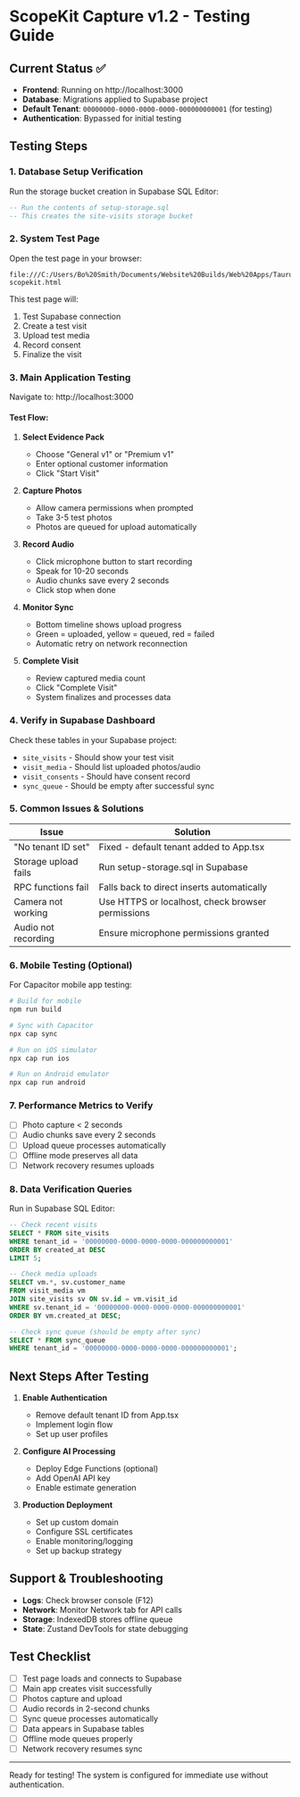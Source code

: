 # ScopeKit Capture v1.2 - Testing Guide

## Current Status ✅
- **Frontend**: Running on http://localhost:3000
- **Database**: Migrations applied to Supabase project
- **Default Tenant**: `00000000-0000-0000-0000-000000000001` (for testing)
- **Authentication**: Bypassed for initial testing

## Testing Steps

### 1. Database Setup Verification
Run the storage bucket creation in Supabase SQL Editor:
```sql
-- Run the contents of setup-storage.sql
-- This creates the site-visits storage bucket
```

### 2. System Test Page
Open the test page in your browser:
```
file:///C:/Users/Bo%20Smith/Documents/Website%20Builds/Web%20Apps/TaurusTech/Pipecats%20Playhouse/development/ScopeKit%20v1.2/frontend/test-scopekit.html
```

This test page will:
1. Test Supabase connection
2. Create a test visit
3. Upload test media
4. Record consent
5. Finalize the visit

### 3. Main Application Testing
Navigate to: http://localhost:3000

#### Test Flow:
1. **Select Evidence Pack**
   - Choose "General v1" or "Premium v1"
   - Enter optional customer information
   - Click "Start Visit"

2. **Capture Photos**
   - Allow camera permissions when prompted
   - Take 3-5 test photos
   - Photos are queued for upload automatically

3. **Record Audio**
   - Click microphone button to start recording
   - Speak for 10-20 seconds
   - Audio chunks save every 2 seconds
   - Click stop when done

4. **Monitor Sync**
   - Bottom timeline shows upload progress
   - Green = uploaded, yellow = queued, red = failed
   - Automatic retry on network reconnection

5. **Complete Visit**
   - Review captured media count
   - Click "Complete Visit"
   - System finalizes and processes data

### 4. Verify in Supabase Dashboard

Check these tables in your Supabase project:
- `site_visits` - Should show your test visit
- `visit_media` - Should list uploaded photos/audio
- `visit_consents` - Should have consent record
- `sync_queue` - Should be empty after successful sync

### 5. Common Issues & Solutions

| Issue | Solution |
|-------|----------|
| "No tenant ID set" | Fixed - default tenant added to App.tsx |
| Storage upload fails | Run setup-storage.sql in Supabase |
| RPC functions fail | Falls back to direct inserts automatically |
| Camera not working | Use HTTPS or localhost, check browser permissions |
| Audio not recording | Ensure microphone permissions granted |

### 6. Mobile Testing (Optional)

For Capacitor mobile app testing:
```bash
# Build for mobile
npm run build

# Sync with Capacitor
npx cap sync

# Run on iOS simulator
npx cap run ios

# Run on Android emulator  
npx cap run android
```

### 7. Performance Metrics to Verify

- [ ] Photo capture < 2 seconds
- [ ] Audio chunks save every 2 seconds
- [ ] Upload queue processes automatically
- [ ] Offline mode preserves all data
- [ ] Network recovery resumes uploads

### 8. Data Verification Queries

Run in Supabase SQL Editor:
```sql
-- Check recent visits
SELECT * FROM site_visits 
WHERE tenant_id = '00000000-0000-0000-0000-000000000001'
ORDER BY created_at DESC
LIMIT 5;

-- Check media uploads
SELECT vm.*, sv.customer_name 
FROM visit_media vm
JOIN site_visits sv ON sv.id = vm.visit_id
WHERE sv.tenant_id = '00000000-0000-0000-0000-000000000001'
ORDER BY vm.created_at DESC;

-- Check sync queue (should be empty after sync)
SELECT * FROM sync_queue
WHERE tenant_id = '00000000-0000-0000-0000-000000000001';
```

## Next Steps After Testing

1. **Enable Authentication**
   - Remove default tenant ID from App.tsx
   - Implement login flow
   - Set up user profiles

2. **Configure AI Processing**
   - Deploy Edge Functions (optional)
   - Add OpenAI API key
   - Enable estimate generation

3. **Production Deployment**
   - Set up custom domain
   - Configure SSL certificates
   - Enable monitoring/logging
   - Set up backup strategy

## Support & Troubleshooting

- **Logs**: Check browser console (F12)
- **Network**: Monitor Network tab for API calls
- **Storage**: IndexedDB stores offline queue
- **State**: Zustand DevTools for state debugging

## Test Checklist

- [ ] Test page loads and connects to Supabase
- [ ] Main app creates visit successfully
- [ ] Photos capture and upload
- [ ] Audio records in 2-second chunks
- [ ] Sync queue processes automatically
- [ ] Data appears in Supabase tables
- [ ] Offline mode queues properly
- [ ] Network recovery resumes sync

---
Ready for testing! The system is configured for immediate use without authentication.